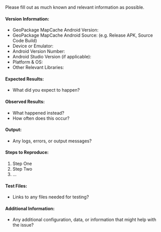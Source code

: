 Please fill out as much known and relevant information as possible.

#### Version Information:

  * GeoPackage MapCache Android Version: 
  * GeoPackage MapCache Android Source: (e.g. Release APK, Source Code Build)
  * Device or Emulator: 
  * Android Version Number: 
  * Android Studio Version (if applicable): 
  * Platform & OS: 
  * Other Relevant Libraries: 

#### Expected Results:

  * What did you expect to happen?

#### Observed Results:

  * What happened instead?
  * How often does this occur?

#### Output:

  * Any logs, errors, or output messages?

#### Steps to Reproduce:

  1. Step One
  2. Step Two
  3. ...

#### Test Files:

  * Links to any files needed for testing?

#### Additional Information:

  * Any additional configuration, data, or information that might help with the issue?
